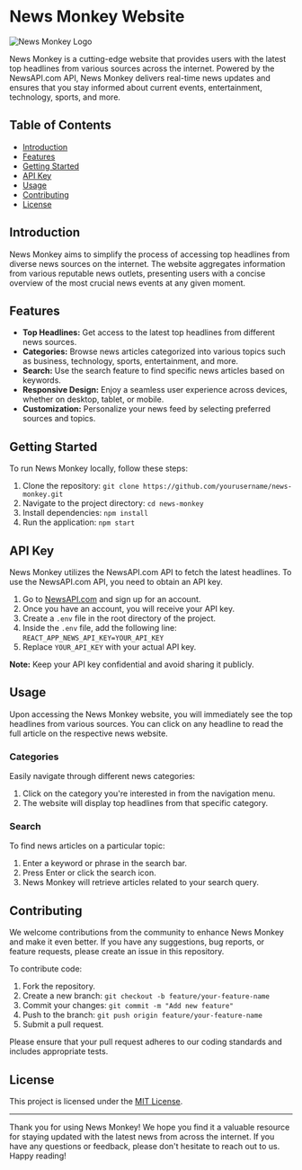 # News Monkey Website

![News Monkey Logo](https://yt3.googleusercontent.com/ytc/AOPolaTS61ilC_BJwSI6K6XbLxV6EZRtffFjLn0ebAdjSA=s900-c-k-c0x00ffffff-no-rj)

News Monkey is a cutting-edge website that provides users with the latest top headlines from various sources across the internet. Powered by the NewsAPI.com API, News Monkey delivers real-time news updates and ensures that you stay informed about current events, entertainment, technology, sports, and more.

## Table of Contents

- [Introduction](#introduction)
- [Features](#features)
- [Getting Started](#getting-started)
- [API Key](#api-key)
- [Usage](#usage)
- [Contributing](#contributing)
- [License](#license)

## Introduction

News Monkey aims to simplify the process of accessing top headlines from diverse news sources on the internet. The website aggregates information from various reputable news outlets, presenting users with a concise overview of the most crucial news events at any given moment.

## Features

- **Top Headlines:** Get access to the latest top headlines from different news sources.
- **Categories:** Browse news articles categorized into various topics such as business, technology, sports, entertainment, and more.
- **Search:** Use the search feature to find specific news articles based on keywords.
- **Responsive Design:** Enjoy a seamless user experience across devices, whether on desktop, tablet, or mobile.
- **Customization:** Personalize your news feed by selecting preferred sources and topics.

## Getting Started

To run News Monkey locally, follow these steps:

1. Clone the repository: `git clone https://github.com/yourusername/news-monkey.git`
2. Navigate to the project directory: `cd news-monkey`
3. Install dependencies: `npm install`
4. Run the application: `npm start`

## API Key

News Monkey utilizes the NewsAPI.com API to fetch the latest headlines. To use the NewsAPI.com API, you need to obtain an API key.

1. Go to [NewsAPI.com](https://newsapi.org/) and sign up for an account.
2. Once you have an account, you will receive your API key.
3. Create a `.env` file in the root directory of the project.
4. Inside the `.env` file, add the following line: `REACT_APP_NEWS_API_KEY=YOUR_API_KEY`
5. Replace `YOUR_API_KEY` with your actual API key.

**Note:** Keep your API key confidential and avoid sharing it publicly.

## Usage

Upon accessing the News Monkey website, you will immediately see the top headlines from various sources. You can click on any headline to read the full article on the respective news website.

### Categories

Easily navigate through different news categories:

1. Click on the category you're interested in from the navigation menu.
2. The website will display top headlines from that specific category.

### Search

To find news articles on a particular topic:

1. Enter a keyword or phrase in the search bar.
2. Press Enter or click the search icon.
3. News Monkey will retrieve articles related to your search query.

## Contributing

We welcome contributions from the community to enhance News Monkey and make it even better. If you have any suggestions, bug reports, or feature requests, please create an issue in this repository.

To contribute code:

1. Fork the repository.
2. Create a new branch: `git checkout -b feature/your-feature-name`
3. Commit your changes: `git commit -m "Add new feature"`
4. Push to the branch: `git push origin feature/your-feature-name`
5. Submit a pull request.

Please ensure that your pull request adheres to our coding standards and includes appropriate tests.

## License

This project is licensed under the [MIT License](LICENSE.md).

---

Thank you for using News Monkey! We hope you find it a valuable resource for staying updated with the latest news from across the internet. If you have any questions or feedback, please don't hesitate to reach out to us. Happy reading!